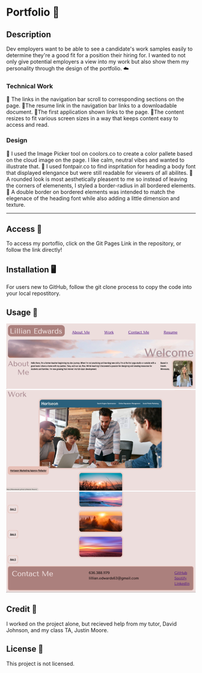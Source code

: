 # Portfolio 💼

## Description

Dev employers want to be able to see a candidate's work samples easily to determine they're a good fit for a position their hiring for. I wanted to not only give potential employers a view into my work but also show them my personality through the design of the portfolio. ☁️

### Technical Work

📐 The links in the navigation bar scroll to corresponding sections on the page.
📐The resume link in the navigation bar links to a downloadable document.
📐The first application shown links to the page.
📐The content resizes to fit various screen sizes in a way that keeps content easy to access and read.

### Design

🎨 I used the Image Picker tool on coolors.co to create a color pallete based on the cloud image on the page. I like calm, neutral vibes and wanted to illustrate that.
🎨 I used fontpair.co to find inspritation for heading a body font that displayed elengance but were still readable for viewers of all abilites.
🎨 A rounded look is most aesthetically pleasent to me so instead of leaving the corners of elemenents, I styled a border-radius in all bordered elements.
🎨 A double border on bordered elements was intended to match the elegenace of the heading font while also adding a little dimension and texture.

---

## Access 🔗

To access my portoflio, click on the Git Pages Link in the repository, or follow the link directly!

## Installation 🖥️

For users new to GitHub, follow the git clone process to copy the code into your local repostitory.

## Usage 📸

![Alt text](./assets/images/Portfolio1.png)
![Alt text](./assets/images/Portfolio2.png)
![Alt text](./assets/images/Portfolio3.png)

## Credit 👤

I worked on the project alone, but recieved help from my tutor, David Johnson, and my class TA, Justin Moore.

## License 🪪

This project is not licensed.
